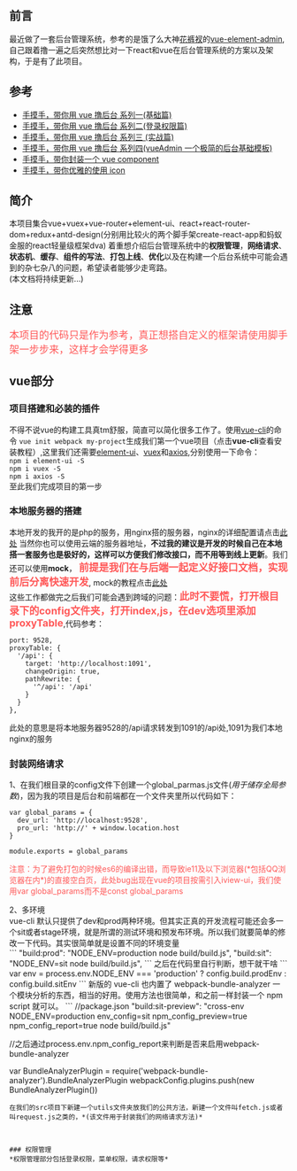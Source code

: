 ## 前言
最近做了一套后台管理系统，参考的是饿了么大神[花裤衩](https://github.com/PanJiaChen)的[vue-element-admin](https://github.com/PanJiaChen/vue-element-admin),自己跟着撸一遍之后突然想比对一下react和vue在后台管理系统的方案以及架构，于是有了此项目。

## 参考
- [手摸手，带你用 vue 撸后台 系列一(基础篇)](https://juejin.im/post/59097cd7a22b9d0065fb61d2)
- [手摸手，带你用 vue 撸后台 系列二(登录权限篇)](https://juejin.im/post/591aa14f570c35006961acac)
- [手摸手，带你用 vue 撸后台 系列三 (实战篇)](https://juejin.im/post/593121aa0ce4630057f70d35)
- [手摸手，带你用 vue 撸后台 系列四(vueAdmin 一个极简的后台基础模板)](https://juejin.im/post/595b4d776fb9a06bbe7dba56)
- [手摸手，带你封装一个 vue component](https://segmentfault.com/a/1190000009090836)
- [手摸手，带你优雅的使用 icon](https://juejin.im/post/59bb864b5188257e7a427c09)

## 简介
本项目集合vue+vuex+vue-router+element-ui、react+react-router-dom+redux+antd-design(分别用比较火的两个脚手架create-react-app和蚂蚁金服的react轻量级框架dva)
着重想介绍后台管理系统中的**权限管理**，**网络请求**、**状态机**、**缓存**、**组件的写法**、**打包上线**、**优化**以及在构建一个后台系统中可能会遇到的杂七杂八的问题，希望读者能够少走弯路。<br />
(本文档将持续更新...)

## 注意
<p align="center;" style="color:#ff5858;font-size:18px">
 本项目的代码只是作为参考，真正想搭自定义的框架请使用脚手架一步步来，这样才会学得更多
</p>

## vue部分
### 项目搭建和必装的插件
不得不说vue的构建工具真tm舒服，简直可以简化很多工作了。使用[vue-cli](https://github.com/vuejs/vue-cli)的命令
`vue init webpack my-project`生成我们第一个vue项目（点击**vue-cli**查看安装教程）,这里我们还需要[element-ui](http://element-cn.eleme.io/#/zh-CN/component/installation)、[vuex](https://vuex.vuejs.org/zh-cn/intro.html)和[axios](https://www.jianshu.com/p/df464b26ae58),分别使用一下命令：<br>
`npm i element-ui -S`<br>
`npm i vuex -S`<br>
`npm i axios -S`<br>
至此我们完成项目的第一步

### 本地服务器的搭建
本地开发的我开的是php的服务，用nginx搭的服务器，nginx的详细配置请点击[此处](http://blog.csdn.net/hzsunshine/article/details/63687054)
当然你也可以使用云端的服务器地址，**不过我的建议是开发的时候自己在本地搭一套服务也是极好的，这样可以方便我们修改接口，而不用等到线上更新**。我们还可以使用**mock**，<span style="color:#ff5858;font-size:18px;font-weight:bold">
前提是我们在与后端一起定义好接口文档，实现前后分离快速开发</span>,
mock的教程点击[此处](https://www.cnblogs.com/zhenfei-jiang/p/7235339.html)<br>
这些工作都做完之后我们可能会遇到跨域的问题：<span style="color:#ff5858;font-size:18px;font-weight:bold">此时不要慌，打开根目录下的config文件夹，打开index,js，在dev选项里添加proxyTable</span>,代码参考：<br>
```
port: 9528,
proxyTable: {
  '/api': {
    target: 'http://localhost:1091',
    changeOrigin: true,
    pathRewrite: {
      '^/api': '/api'
    }
  }
},
```
此处的意思是将本地服务器9528的/api请求转发到1091的/api处,1091为我们本地nginx的服务

### 封装网络请求
1、在我们根目录的config文件下创建一个global_parmas.js文件(*用于储存全局参数*)，因为我的项目是后台和前端都在一个文件夹里所以代码如下：
```
var global_params = {
  dev_url: 'http://localhost:9528',
  pro_url: 'http://' + window.location.host
}

module.exports = global_params
```
<p align="center;" style="color:#ff5858;">
 注意：为了避免打包的时候es6的编译出错，而导致ie11及以下浏览器(*包括QQ浏览器在内*)的直接空白页，此处bug出现在vue的项目按需引入iview-ui，我们使用var global_params而不是const global_params
</p>
2、多环境<br>
vue-cli 默认只提供了dev和prod两种环境。但其实正真的开发流程可能还会多一个sit或者stage环境，就是所谓的测试环境和预发布环境。所以我们就要简单的修改一下代码。其实很简单就是设置不同的环境变量<br>
```
"build:prod": "NODE_ENV=production node build/build.js",
"build:sit": "NODE_ENV=sit node build/build.js",
```
之后在代码里自行判断，想干就干啥
```
var env = process.env.NODE_ENV === 'production' ? config.build.prodEnv : config.build.sitEnv
```
新版的 vue-cli 也内置了 webpack-bundle-analyzer 一个模块分析的东西，相当的好用。使用方法也很简单，和之前一样封装一个 npm script 就可以。
```
//package.json
 "build:sit-preview": "cross-env NODE_ENV=production env_config=sit npm_config_preview=true  npm_config_report=true node build/build.js"

//之后通过process.env.npm_config_report来判断是否来启用webpack-bundle-analyzer

var BundleAnalyzerPlugin = require('webpack-bundle-analyzer').BundleAnalyzerPlugin
webpackConfig.plugins.push(new BundleAnalyzerPlugin())
```
在我们的src项目下新建一个utils文件夹放我们的公共方法，新建一个文件叫fetch.js或者叫request.js之类的，*(该文件用于封装我们的网络请求方法)*



### 权限管理
*权限管理部分包括登录权限，菜单权限，请求权限等*
